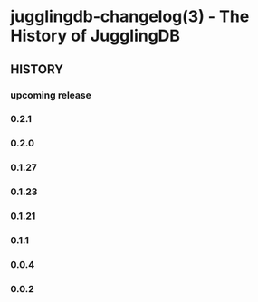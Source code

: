 jugglingdb-changelog(3) - The History of JugglingDB
===================================================

## HISTORY

### upcoming release

### 0.2.1

### 0.2.0

### 0.1.27
### 0.1.23
### 0.1.21
### 0.1.1
### 0.0.4
### 0.0.2
